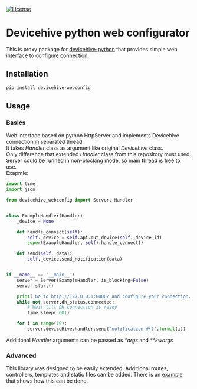 [![License](https://img.shields.io/badge/License-Apache%202.0-blue.svg)](LICENSE)

# Devicehive python web configurator
This is proxy package for [devicehive-python](https://github.com/devicehive/devicehive-python) that provides simple web interface to configure connection.

## Installation
```bash
pip install devicehive-webconfig
```

## Usage
### Basics
Web interface based on python HttpServer and implements Devicehive connection in separated thread.\
It takes _Handler_ class as argument like original _Devicehive_ class.\
Only difference that extended _Handler_ class from this repository must used.\
Server could be runned in non-blocking mode, so main thread is free to use.\
Exapmle:

```python
import time
import json

from devicehive_webconfig import Server, Handler


class ExampleHandler(Handler):
    _device = None

    def handle_connect(self):
        self._device = self.api.put_device(self._device_id)
        super(ExampleHandler, self).handle_connect()

    def send(self, data):
        self._device.send_notification(data)


if __name__ == '__main__':
    server = Server(ExampleHandler, is_blocking=False)
    server.start()

    print('Go to http://127.0.0.1:8000/ and configure your connection.')
    while not server.dh_status.connected:
        # Wait till DH connection is ready
        time.sleep(.001)

    for i in range(10):
        server.deviceHive.handler.send('notification #{}'.format(i))

```
Additional _Handler_ arguments can be passed as _*args_ and _**kwargs_

### Advanced
This library was designed to be easily extended.
Additional routes, controllers, templates and static files can be added.
There is an [example](examples/extended_web) that shows how this can be done.
